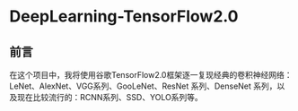 # DeepLearning-TensorFlow2.0
## 前言
在这个项目中，我将使用谷歌TensorFlow2.0框架逐一复现经典的卷积神经网络：LeNet、AlexNet、VGG系列、GooLeNet、ResNet 系列、DenseNet 系列，以及现在比较流行的：RCNN系列、SSD、YOLO系列等。
